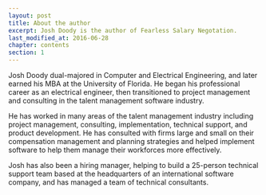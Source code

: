 ```yaml
---
layout: post
title: About the author
excerpt: Josh Doody is the author of Fearless Salary Negotation.
last_modified_at: 2016-06-28
chapter: contents
section: 1
---
```


Josh Doody dual-majored in Computer and Electrical Engineering, and later earned his MBA at the University of Florida. He began his professional career as an electrical engineer, then transitioned to project management and consulting in the talent management software industry. 

He has worked in many areas of the talent management industry including project management, consulting, implementation, technical support, and product development. He has consulted with firms large and small on their compensation management and planning strategies and helped implement software to help them manage their workforces more effectively.

Josh has also been a hiring manager, helping to build a 25-person technical support team based at the headquarters of an international software company, and has managed a team of technical consultants.